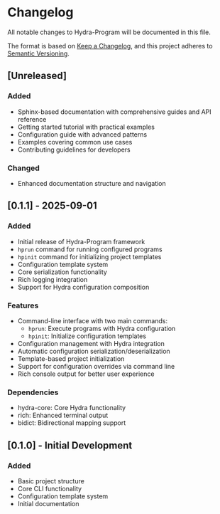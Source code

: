 # Changelog

All notable changes to Hydra-Program will be documented in this file.

The format is based on [Keep a Changelog](https://keepachangelog.com/en/1.0.0/),
and this project adheres to [Semantic Versioning](https://semver.org/spec/v2.0.0.html).

## [Unreleased]

### Added
- Sphinx-based documentation with comprehensive guides and API reference
- Getting started tutorial with practical examples
- Configuration guide with advanced patterns
- Examples covering common use cases
- Contributing guidelines for developers

### Changed
- Enhanced documentation structure and navigation

## [0.1.1] - 2025-09-01

### Added
- Initial release of Hydra-Program framework
- `hprun` command for running configured programs
- `hpinit` command for initializing project templates
- Configuration template system
- Core serialization functionality
- Rich logging integration
- Support for Hydra configuration composition

### Features
- Command-line interface with two main commands:
  - `hprun`: Execute programs with Hydra configuration
  - `hpinit`: Initialize configuration templates
- Configuration management with Hydra integration
- Automatic configuration serialization/deserialization
- Template-based project initialization
- Support for configuration overrides via command line
- Rich console output for better user experience

### Dependencies
- hydra-core: Core Hydra functionality
- rich: Enhanced terminal output
- bidict: Bidirectional mapping support

## [0.1.0] - Initial Development

### Added
- Basic project structure
- Core CLI functionality
- Configuration template system
- Initial documentation
